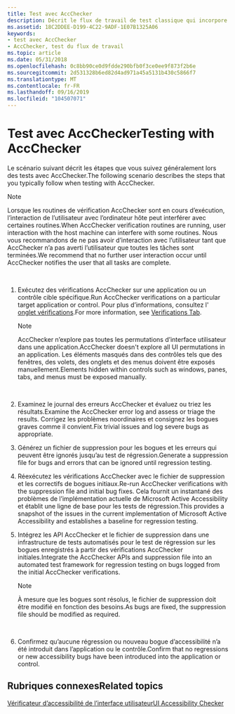 ```yaml
---
title: Test avec AccChecker
description: Décrit le flux de travail de test classique qui incorpore AccChecker.
ms.assetid: 18C2DDEE-D199-4C22-9ADF-1E07B1325A06
keywords:
- test avec AccChecker
- AccChecker, test du flux de travail
ms.topic: article
ms.date: 05/31/2018
ms.openlocfilehash: 0c8bb90ce0d9fdde290bfb0f3ce0ee9f873f2b6e
ms.sourcegitcommit: 2d531328b6ed82d4ad971a45a5131b430c5866f7
ms.translationtype: MT
ms.contentlocale: fr-FR
ms.lasthandoff: 09/16/2019
ms.locfileid: "104507071"
---
```

# <a name="testing-with-accchecker"></a><span data-ttu-id="e7ed2-105">Test avec AccChecker</span><span class="sxs-lookup"><span data-stu-id="e7ed2-105">Testing with AccChecker</span></span>

<span data-ttu-id="e7ed2-106">Le scénario suivant décrit les étapes que vous suivez généralement lors des tests avec AccChecker.</span><span class="sxs-lookup"><span data-stu-id="e7ed2-106">The following scenario describes the steps that you typically follow when testing with AccChecker.</span></span>

> [!Note]  
> <span data-ttu-id="e7ed2-107">Lorsque les routines de vérification AccChecker sont en cours d’exécution, l’interaction de l’utilisateur avec l’ordinateur hôte peut interférer avec certaines routines.</span><span class="sxs-lookup"><span data-stu-id="e7ed2-107">When AccChecker verification routines are running, user interaction with the host machine can interfere with some routines.</span></span> <span data-ttu-id="e7ed2-108">Nous vous recommandons de ne pas avoir d’interaction avec l’utilisateur tant que AccChecker n’a pas averti l’utilisateur que toutes les tâches sont terminées.</span><span class="sxs-lookup"><span data-stu-id="e7ed2-108">We recommend that no further user interaction occur until AccChecker notifies the user that all tasks are complete.</span></span>

 

1.  <span data-ttu-id="e7ed2-109">Exécutez des vérifications AccChecker sur une application ou un contrôle cible spécifique.</span><span class="sxs-lookup"><span data-stu-id="e7ed2-109">Run AccChecker verifications on a particular target application or control.</span></span> <span data-ttu-id="e7ed2-110">Pour plus d’informations, consultez l' [onglet vérifications](the-accchecker-graphical-user-interface.md).</span><span class="sxs-lookup"><span data-stu-id="e7ed2-110">For more information, see [Verifications Tab](the-accchecker-graphical-user-interface.md).</span></span>
    > [!Note]  
    > <span data-ttu-id="e7ed2-111">AccChecker n’explore pas toutes les permutations d’interface utilisateur dans une application.</span><span class="sxs-lookup"><span data-stu-id="e7ed2-111">AccChecker doesn't explore all UI permutations in an application.</span></span> <span data-ttu-id="e7ed2-112">Les éléments masqués dans des contrôles tels que des fenêtres, des volets, des onglets et des menus doivent être exposés manuellement.</span><span class="sxs-lookup"><span data-stu-id="e7ed2-112">Elements hidden within controls such as windows, panes, tabs, and menus must be exposed manually.</span></span>

     

2.  <span data-ttu-id="e7ed2-113">Examinez le journal des erreurs AccChecker et évaluez ou triez les résultats.</span><span class="sxs-lookup"><span data-stu-id="e7ed2-113">Examine the AccChecker error log and assess or triage the results.</span></span> <span data-ttu-id="e7ed2-114">Corrigez les problèmes noordinaires et consignez les bogues graves comme il convient.</span><span class="sxs-lookup"><span data-stu-id="e7ed2-114">Fix trivial issues and log severe bugs as appropriate.</span></span>
3.  <span data-ttu-id="e7ed2-115">Générez un fichier de suppression pour les bogues et les erreurs qui peuvent être ignorés jusqu’au test de régression.</span><span class="sxs-lookup"><span data-stu-id="e7ed2-115">Generate a suppression file for bugs and errors that can be ignored until regression testing.</span></span>
4.  <span data-ttu-id="e7ed2-116">Réexécutez les vérifications AccChecker avec le fichier de suppression et les correctifs de bogues initiaux.</span><span class="sxs-lookup"><span data-stu-id="e7ed2-116">Re-run AccChecker verifications with the suppression file and initial bug fixes.</span></span> <span data-ttu-id="e7ed2-117">Cela fournit un instantané des problèmes de l’implémentation actuelle de Microsoft Active Accessibility et établit une ligne de base pour les tests de régression.</span><span class="sxs-lookup"><span data-stu-id="e7ed2-117">This provides a snapshot of the issues in the current implementation of Microsoft Active Accessibility and establishes a baseline for regression testing.</span></span>
5.  <span data-ttu-id="e7ed2-118">Intégrez les API AccChecker et le fichier de suppression dans une infrastructure de tests automatisés pour le test de régression sur les bogues enregistrés à partir des vérifications AccChecker initiales.</span><span class="sxs-lookup"><span data-stu-id="e7ed2-118">Integrate the AccChecker APIs and suppression file into an automated test framework for regression testing on bugs logged from the initial AccChecker verifications.</span></span>
    > [!Note]  
    > <span data-ttu-id="e7ed2-119">À mesure que les bogues sont résolus, le fichier de suppression doit être modifié en fonction des besoins.</span><span class="sxs-lookup"><span data-stu-id="e7ed2-119">As bugs are fixed, the suppression file should be modified as required.</span></span>

     

6.  <span data-ttu-id="e7ed2-120">Confirmez qu’aucune régression ou nouveau bogue d’accessibilité n’a été introduit dans l’application ou le contrôle.</span><span class="sxs-lookup"><span data-stu-id="e7ed2-120">Confirm that no regressions or new accessibility bugs have been introduced into the application or control.</span></span>

## <a name="related-topics"></a><span data-ttu-id="e7ed2-121">Rubriques connexes</span><span class="sxs-lookup"><span data-stu-id="e7ed2-121">Related topics</span></span>

<dl> <dt>

[<span data-ttu-id="e7ed2-122">Vérificateur d’accessibilité de l’interface utilisateur</span><span class="sxs-lookup"><span data-stu-id="e7ed2-122">UI Accessibility Checker</span></span>](ui-accessibility-checker.md)
</dt> </dl>

 

 





